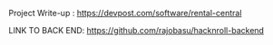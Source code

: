 Project Write-up : https://devpost.com/software/rental-central

LINK TO BACK END: 
https://github.com/rajobasu/hacknroll-backend
